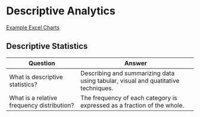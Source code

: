 Descriptive Analytics
=====================

<!---

<question>What is the best colour pallette to use for colour blind observers?</question>
<answer>blue-orange. Avoid Red.</answer>

--->

[Example Excel Charts](https://1drv.ms/x/s!AtT4pZflwIijhzpE5ERjCCHrrlIu)

Descriptive Statistics
------

<!---

<question>What is descriptive statistics?</question>
<answer>Describing and summarizing data using tabular, visual and quatitative techniques.</answer>
<question>What is a relative frequency distribution?</question>
<answer>The frequency of each category is expressed as a fraction of the whole.</answer>

--->

| Question | Answer |
| -------- | ------ |
| What is descriptive statistics? | Describing and summarizing data using tabular, visual and quatitative techniques. |
| What is a relative frequency distribution? | The frequency of each category is expressed as a fraction of the whole. |
